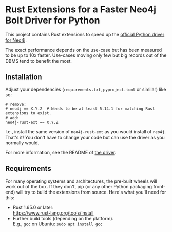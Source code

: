 # Rust Extensions for a Faster Neo4j Bolt Driver for Python
This project contains Rust extensions to speed up the [official Python driver for Neo4j](https://github.com/neo4j/neo4j-python-driver).

The exact performance depends on the use-case but has been measured to be up to 10x faster.
Use-cases moving only few but big records out of the DBMS tend to benefit the most.


## Installation
Adjust your dependencies (`requirements.txt`, `pyproject.toml` or similar) like so:
```
# remove:
# neo4j == X.Y.Z  # Needs to be at least 5.14.1 for matching Rust extensions to exist.
# add:
neo4j-rust-ext == X.Y.Z
```

I.e., install the same version of `neo4j-rust-ext` as you would install of `neo4j`.  
That's it!
You don't have to change your code but can use the driver as you normally would.

For more information, see the README of [the driver](https://github.com/neo4j/neo4j-python-driver).


## Requirements
For many operating systems and architectures, the pre-built wheels will work out of the box.
If they don't, pip (or any other Python packaging front-end) will try to build the extensions from source.
Here's what you'll need for this:
 * Rust 1.65.0 or later:  
   https://www.rust-lang.org/tools/install
 * Further build tools (depending on the platform).  
   E.g., `gcc` on Ubuntu: `sudo apt install gcc`
